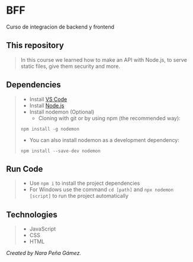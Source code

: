 # BFF
Curso de integracion de backend y frontend
## This repository
> In this course we learned how to make an API with Node.js, to serve static files, give them security and more.



## Dependencies
> - Install [VS Code](https://code.visualstudio.com/download)
> - Install [Node.js](https://nodejs.org/en/)
> - Install nodemon (Optional)
>   * Cloning with git or by using npm (the recommended way):
> ```
> npm install -g nodemon
> ```
>   * You can also install nodemon as a development dependency:
>   ```
>   npm install --save-dev nodemon
>   ```

## Run Code
> - Use `npm i` to install the project dependencies
> - For Windows use the command `cd [path]` and `npx nodemon [script]` to run the project automatically

## Technologies
> - JavaScript
> - CSS
> - HTML

_Created by Nara Peña Gámez._
